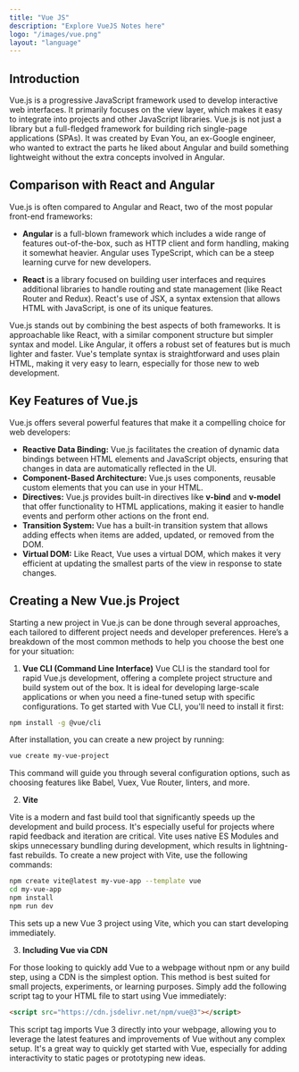 ```yaml
---
title: "Vue JS"
description: "Explore VueJS Notes here"
logo: "/images/vue.png"
layout: "language"
---
```


## Introduction

Vue.js is a progressive JavaScript framework used to develop interactive web interfaces. It primarily focuses on the view layer, which makes it easy to integrate into projects and other JavaScript libraries. Vue.js is not just a library but a full-fledged framework for building rich single-page applications (SPAs). It was created by Evan You, an ex-Google engineer, who wanted to extract the parts he liked about Angular and build something lightweight without the extra concepts involved in Angular.

## Comparison with React and Angular

Vue.js is often compared to Angular and React, two of the most popular front-end frameworks:

- **Angular** is a full-blown framework which includes a wide range of features out-of-the-box, such as HTTP client and form handling, making it somewhat heavier. Angular uses TypeScript, which can be a steep learning curve for new developers.

- **React** is a library focused on building user interfaces and requires additional libraries to handle routing and state management (like React Router and Redux). React's use of JSX, a syntax extension that allows HTML with JavaScript, is one of its unique features.

Vue.js stands out by combining the best aspects of both frameworks. It is approachable like React, with a similar component structure but simpler syntax and model. Like Angular, it offers a robust set of features but is much lighter and faster. Vue's template syntax is straightforward and uses plain HTML, making it very easy to learn, especially for those new to web development.

## Key Features of Vue.js

Vue.js offers several powerful features that make it a compelling choice for web developers:

- **Reactive Data Binding:** Vue.js facilitates the creation of dynamic data bindings between HTML elements and JavaScript objects, ensuring that changes in data are automatically reflected in the UI.
- **Component-Based Architecture:** Vue.js uses components, reusable custom elements that you can use in your HTML.
- **Directives:** Vue.js provides built-in directives like **v-bind** and **v-model** that offer functionality to HTML applications, making it easier to handle events and perform other actions on the front end.
- **Transition System:** Vue has a built-in transition system that allows adding effects when items are added, updated, or removed from the DOM.
- **Virtual DOM:** Like React, Vue uses a virtual DOM, which makes it very efficient at updating the smallest parts of the view in response to state changes.

## Creating a New Vue.js Project

Starting a new project in Vue.js can be done through several approaches, each tailored to different project needs and developer preferences. Here’s a breakdown of the most common methods to help you choose the best one for your situation:

1. **Vue CLI (Command Line Interface)**
   Vue CLI is the standard tool for rapid Vue.js development, offering a complete project structure and build system out of the box. It is ideal for developing large-scale applications or when you need a fine-tuned setup with specific configurations. To get started with Vue CLI, you'll need to install it first:

```bash
npm install -g @vue/cli
```

After installation, you can create a new project by running:

```bash
vue create my-vue-project
```

This command will guide you through several configuration options, such as choosing features like Babel, Vuex, Vue Router, linters, and more.

2. **Vite**

Vite is a modern and fast build tool that significantly speeds up the development and build process. It's especially useful for projects where rapid feedback and iteration are critical. Vite uses native ES Modules and skips unnecessary bundling during development, which results in lightning-fast rebuilds. To create a new project with Vite, use the following commands:

```bash
npm create vite@latest my-vue-app --template vue
cd my-vue-app
npm install
npm run dev

```

This sets up a new Vue 3 project using Vite, which you can start developing immediately.

3. **Including Vue via CDN**

For those looking to quickly add Vue to a webpage without npm or any build step, using a CDN is the simplest option. This method is best suited for small projects, experiments, or learning purposes. Simply add the following script tag to your HTML file to start using Vue immediately:

```html
<script src="https://cdn.jsdelivr.net/npm/vue@3"></script>
```

This script tag imports Vue 3 directly into your webpage, allowing you to leverage the latest features and improvements of Vue without any complex setup. It's a great way to quickly get started with Vue, especially for adding interactivity to static pages or prototyping new ideas.

